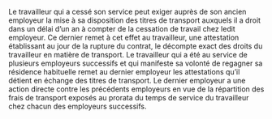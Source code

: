 Le travailleur qui a cessé son service peut exiger auprès de son ancien employeur la mise à sa disposition des titres de transport auxquels il a droit dans un délai d’un an à compter de la cessation de travail chez ledit employeur. Ce dernier remet à cet effet au travailleur, une attestation établissant au jour de la rupture du contrat, le décompte exact des droits du travailleur en matière de transport.
Le travailleur qui a été au service de plusieurs employeurs successifs et qui manifeste sa volonté de regagner sa résidence habituelle remet au dernier employeur les attestations qu’il détient en échange des titres de transport. Le dernier employeur a une action directe contre les précédents employeurs en vue de la répartition des frais de transport exposés au prorata du temps de service du travailleur chez chacun des employeurs successifs.